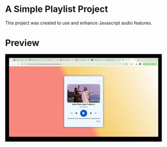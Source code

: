 # A Simple Playlist Project
This project was created to use and enhance Javascript audio features.
# Preview 
![](playlist.gif)
